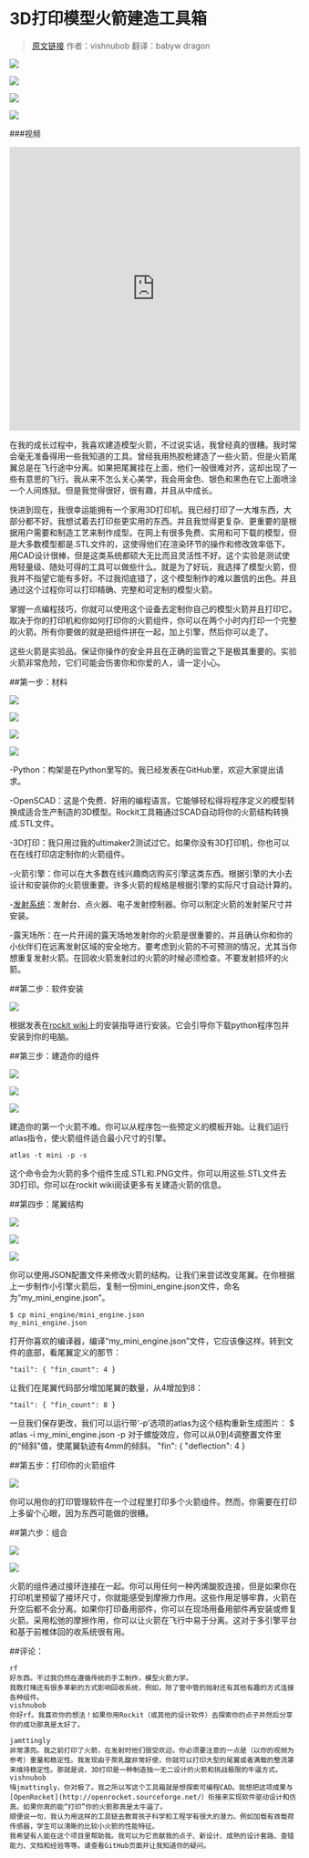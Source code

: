 # 3D打印模型火箭建造工具箱
>[原文链接](http://www.instructables.com/id/Rockit-Model-Rocket-Construction-Kit/)  作者：vishnubob  翻译：babyw dragon

![](http://doask.qiniudn.com/openbook9-3drocket1.jpg)

![](http://doask.qiniudn.com/openbook9-3drocket2.jpg)

![](http://doask.qiniudn.com/openbook9-3drocket3.jpg)

![](http://doask.qiniudn.com/openbook9-3drocket4.jpg)

###视频

<iframe height=498 width=510 src="http://player.youku.com/embed/XNzM0NTY1NjYw" frameborder=0 allowfullscreen></iframe>

在我的成长过程中，我喜欢建造模型火箭，不过说实话，我曾经真的很糟。我时常会毫无准备得用一些我知道的工具。曾经我用热胶枪建造了一些火箭，但是火箭尾翼总是在飞行途中分离。如果把尾翼挂在上面，他们一般很难对齐，这却出现了一些有意思的飞行。我从来不怎么关心美学，我会用金色、银色和黑色在它上面喷涂一个人间炼狱。但是我觉得很好，很有趣，并且从中成长。

快进到现在，我很幸运能拥有一个家用3D打印机。我已经打印了一大堆东西，大部分都不好。我想试着去打印些更实用的东西。并且我觉得更复杂、更重要的是根据用户需要和制造工艺来制作成型。在网上有很多免费、实用和可下载的模型，但是大多数模型都是.STL文件的，这使得他们在渲染环节的操作和修改效率低下。用CAD设计很棒，但是这类系统都硕大无比而且灵活性不好。这个实验是测试使用轻量级、随处可得的工具可以做些什么。就是为了好玩，我选择了模型火箭，但我并不指望它能有多好。不过我彻底错了，这个模型制作的难以置信的出色。并且通过这个过程你可以打印精确、完整和可定制的模型火箭。

掌握一点编程技巧，你就可以使用这个设备去定制你自己的模型火箭并且打印它。取决于你的打印机和你如何打印你的火箭组件，你可以在两个小时内打印一个完整的火箭。所有你要做的就是把组件拼在一起，加上引擎，然后你可以走了。

这些火箭是实验品。保证你操作的安全并且在正确的监管之下是极其重要的。实验火箭非常危险，它们可能会伤害你和你爱的人，请一定小心。

##第一步：材料

![](http://doask.qiniudn.com/openbook9-3drocket5.jpg)

![](http://doask.qiniudn.com/openbook9-3drocket8.jpg)

![](http://doask.qiniudn.com/openbook9-3drocket6.jpg)

![](http://doask.qiniudn.com/openbook9-3drocket7.jpg)


-Python：构架是在Python里写的。我已经发表在GitHub里，欢迎大家提出请求。

-OpenSCAD：这是个免费、好用的编程语言。它能够轻松得将程序定义的模型转换成适合生产制造的3D模型。Rockit工具箱通过SCAD自动将你的火箭结构转换成.STL文件。

-3D打印：我只用过我的ultimaker2测试过它。如果你没有3D打印机，你也可以在在线打印店定制你的火箭组件。

-火箭引擎：你可以在大多数在线兴趣商店购买引擎这类东西。根据引擎的大小去设计和安装你的火箭很重要。许多火箭的规格是根据引擎的实际尺寸自动计算的。

-[发射系统](http://www.estesrockets.com/rockets/accessories/launch-systems)：发射台、点火器、电子发射控制器。你可以制定火箭的发射架尺寸并安装。

-露天场所：在一片开阔的露天场地发射你的火箭是很重要的，并且确认你和你的小伙伴们在远离发射区域的安全地方。要考虑到火箭的不可预测的情况，尤其当你想重复发射火箭。在回收火箭发射过的火箭的时候必须检查。不要发射损坏的火箭。

##第二步：软件安装

![](http://doask.qiniudn.com/openbook9-3drocket9.jpg)

根据发表在[rockit wiki](https://github.com/vishnubob/rockit/wiki/Rockit)上的安装指导进行安装。它会引导你下载python程序包并安装到你的电脑。


##第三步：建造你的组件

![](http://doask.qiniudn.com/openbook9-3drocket10.jpg)

![](http://doask.qiniudn.com/openbook9-3drocket11.jpg)

![](http://doask.qiniudn.com/openbook9-3drocket12.jpg)

建造你的第一个火箭不难。你可以从程序包一些预定义的模板开始。让我们运行atlas指令，使火箭组件适合最小尺寸的引擎。

    atlas -t mini -p -s

这个命令会为火箭的多个组件生成.STL和.PNG文件。你可以用这些.STL文件去3D打印。你可以在rockit wiki阅读更多有关建造火箭的信息。

##第四步：尾翼结构

![](http://doask.qiniudn.com/openbook9-3drocket13.jpg)

![](http://doask.qiniudn.com/openbook9-3drocket14.jpg)

![](http://doask.qiniudn.com/openbook9-3drocket15.jpg)

你可以使用JSON配置文件来修改火箭的结构。让我们来尝试改变尾翼。在你根据上一步制作小引擎火箭后，复制一份mini_engine.json文件，命名为“my_mini_engine.json”。

    $ cp mini_engine/mini_engine.json
    my_mini_engine.json

打开你喜欢的编译器，编译“my_mini_engine.json”文件，它应该像这样。转到文件的底部，看尾翼定义的那节：

    "tail": { "fin_count": 4 }

让我们在尾翼代码部分增加尾翼的数量，从4增加到8：

    "tail": { "fin_count": 8 }
一旦我们保存更改，我们可以运行带‘-p’选项的atlas为这个结构重新生成图片：
    $ atlas -i my_mini_engine.json -p
对于螺旋效应，你可以从0到4调整置文件里的“倾斜”值，使尾翼轨迹有4mm的倾斜。
    "fin": { "deflection": 4 }

##第五步：打印你的火箭组件

![](http://doask.qiniudn.com/openbook9-3drocket16.jpg)

你可以用你的打印管理软件在一个过程里打印多个火箭组件。然而，你需要在打印上多留个心眼，因为东西可能做的很糟。

##第六步：组合

![](http://doask.qiniudn.com/openbook9-3drocket17.jpg)

![](http://doask.qiniudn.com/openbook9-3drocket18.jpg)

火箭的组件通过接环连接在一起。你可以用任何一种丙烯酸胶连接，但是如果你在打印机里预留了接环尺寸，你就能感受到摩擦力作用。这些作用足够牢靠，火箭在升空后都不会分离。如果你打印备用部件，你可以在现场用备用部件再安装或修复火箭。采用松弛的摩擦作用，你可以让火箭在飞行中易于分离。这对于多引擎平台和基于前椎体回的收系统很有用。

##评论：

```
rf
好东西。不过我仍然在遵循传统的手工制作，模型火箭力学。
我敢打赌还有很多革新的方式影响回收系统，例如，除了管中管的抛射还有其他有趣的方式连接各种组件。
vishnubob
你好rf。我喜欢你的想法！如果你用Rockit（或其他的设计软件）去探索你的点子并然后分享你的成功那真是太好了。

jamttingly
非常漂亮。我之前打印了火箭，在发射时他们很受欢迎。你必须要注意的一点是（以你的视频为参考）重量和稳定性。我发现由于聚乳酸非常好使，你就可以打印大型的尾翼或者满载的整流罩来维持稳定性。那就是说，3D打印是一种制造独一无二设计的火箭和挑战极限的牛逼方式。
vishnubob
嗨jmattingly，你对极了。我之所以写这个工具箱就是想探索可编程CAD。我想把这项成果与[OpenRocket](http://openrocket.sourceforge.net/）衔接来实现软件驱动设计和仿真。如果你真的能“打印”你的火箭那真是太牛逼了。
顺便说一句，我认为用这样的工具链去教育孩子科学和工程学有很大的潜力。例如加载有效载荷传感器，学生可以清晰的比较小火箭的性能特征。
我希望有人能在这个项目里帮助我。我可以为它贡献我的点子、新设计、成熟的设计套路、查错能力、文档和经验等等。请查看GitHub页面并让我知道你的疑问。

```
